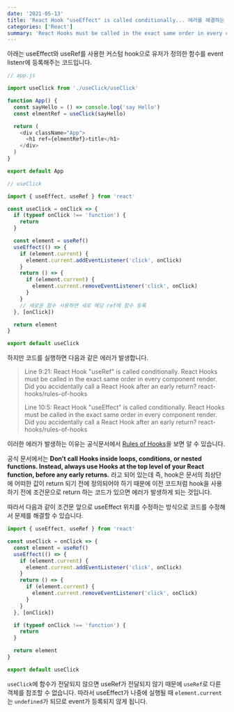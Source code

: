 ```yaml
---
date: '2021-05-13'
title: 'React Hook "useEffect" is called conditionally... 에러를 헤결하는 방법'
categories: ['React']
summary: 'React Hooks must be called in the exact same order in every component render. 에러가 발생한 경우 해결하는 방법 대해 정리한 내용입니다'
---
```


아래는 useEffect와 useRef를 사용한 커스텀 hook으로 유저가 정의한 함수를 event listenr에 등록해주는 코드입니다.

```js
// app.js

import useClick from './useClick/useClick'

function App() {
  const sayHello = () => console.log('say Hello')
  const elmentRef = useClick(sayHello)

  return (
    <div className="App">
      <h1 ref={elmentRef}>title</h1>
    </div>
  )
}

export default App
```

```js
// useClick

import { useEffect, useRef } from 'react'

const useClick = onClick => {
  if (typeof onClick !== 'function') {
    return
  }

  const element = useRef()
  useEffect(() => {
    if (element.current) {
      element.current.addEventListener('click', onClick)
    }
    return () => {
      if (element.current) {
        element.current.removeEventListener('click', onClick)
      }
    }
    // 새로운 함수 사용하면 새로 해당 ref에 함수 등록
  }, [onClick])

  return element
}

export default useClick
```

하지만 코드를 실행하면 다음과 같은 에러가 발생합니다.

<blockquote>

<p>
    Line 9:21:  React Hook "useRef" is called conditionally. React Hooks must be called in the exact same order in every component render. Did you accidentally call a React Hook after an early return?     react-hooks/rules-of-hooks

</p>

<p>
    Line 10:5:  React Hook "useEffect" is called conditionally. React Hooks must be called in the exact same order in every component render. Did you accidentally call a React Hook after an early return?  react-hooks/rules-of-hooks
</p>

</blockquote>

이러한 에러가 발생하는 이유는 공식문서에서 [Rules of Hooks](https://reactjs.org/docs/hooks-rules.html)을 보면 알 수 있습니다.

공식 문서에서는 **Don’t call Hooks inside loops, conditions, or nested functions. Instead, always use Hooks at the top level of your React function, before any early returns.** 라고 되어 있는데 즉, hook은 문서의 최상단에 어떠한 값이 return 되기 전에 정의되어야 하기 때문에 이전 코드처럼 hook을 사용하기 전에 조건문으로 return 하는 코드가 있으면 에러가 발생하게 되는 것입니다.

따라서 다음과 같이 조건문 앞으로 useEffect 위치를 수정하는 방식으로 코드를 수정해서 문제를 해결할 수 있습니다.

```js
import { useEffect, useRef } from 'react'

const useClick = onClick => {
  const element = useRef()
  useEffect(() => {
    if (element.current) {
      element.current.addEventListener('click', onClick)
    }
    return () => {
      if (element.current) {
        element.current.removeEventListener('click', onClick)
      }
    }
  }, [onClick])

  if (typeof onClick !== 'function') {
    return
  }

  return element
}

export default useClick
```

`useClick`에 함수가 전달되지 않으면 useRef가 전달되지 않기 때문에 `useRef`로 다른 객체를 참조할 수 없습니다. 따라서 useEffect가 나중에 실행될 때 `element.current`는 `undefined`가 되므로 event가 등록되지 않게 됩니다.
